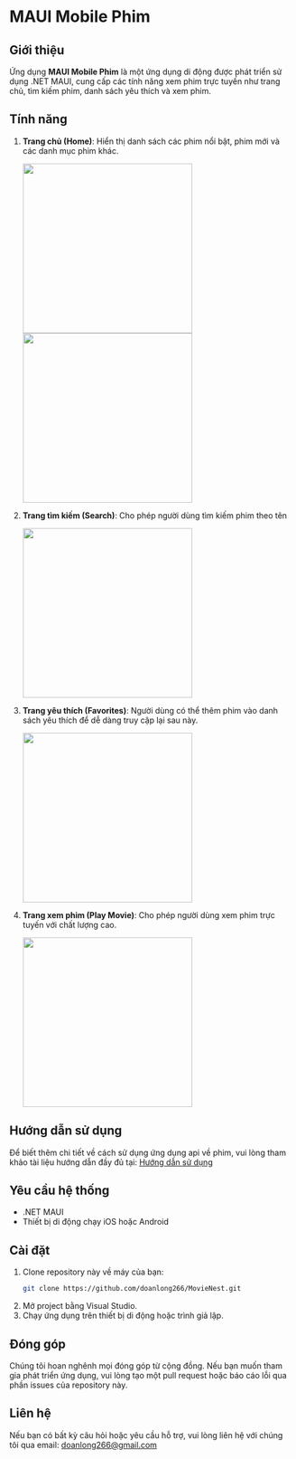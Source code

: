# MAUI Mobile Phim

## Giới thiệu

Ứng dụng **MAUI Mobile Phim** là một ứng dụng di động được phát triển sử dụng .NET MAUI, cung cấp các tính năng xem phim trực tuyến như trang chủ, tìm kiếm phim, danh sách yêu thích và xem phim.

## Tính năng

1. **Trang chủ (Home)**: Hiển thị danh sách các phim nổi bật, phim mới và các danh mục phim khác.

   <img src="https://github.com/user-attachments/assets/74a43125-f6d9-44ac-ad1a-51d1a1f4a977" width="300" />


   <img src="https://github.com/user-attachments/assets/1179e0ff-a927-4746-bd71-0ac9c32c68c0" width="300" />

2. **Trang tìm kiếm (Search)**: Cho phép người dùng tìm kiếm phim theo tên

   <img src="https://github.com/user-attachments/assets/27622aef-e314-49d0-9f88-e76a041a6977" width="300" />

3. **Trang yêu thích (Favorites)**: Người dùng có thể thêm phim vào danh sách yêu thích để dễ dàng truy cập lại sau này.

   <img src="https://github.com/user-attachments/assets/72c03ce2-49ee-423f-b209-41f92320af8c" width="300" />

4. **Trang xem phim (Play Movie)**: Cho phép người dùng xem phim trực tuyến với chất lượng cao.

   <img src="https://github.com/user-attachments/assets/968fb652-c01c-4c74-a48b-57453a8dc920" width="300" />

## Hướng dẫn sử dụng

Để biết thêm chi tiết về cách sử dụng ứng dụng api về phim, vui lòng tham khảo tài liệu hướng dẫn đầy đủ tại: [Hướng dẫn sử dụng](https://kkphim.com/help/help.htm)

## Yêu cầu hệ thống

- .NET MAUI
- Thiết bị di động chạy iOS hoặc Android

## Cài đặt

1. Clone repository này về máy của bạn:
   ```bash
   git clone https://github.com/doanlong266/MovieNest.git
2. Mở project bằng Visual Studio.
3. Chạy ứng dụng trên thiết bị di động hoặc trình giả lập.
## Đóng góp
Chúng tôi hoan nghênh mọi đóng góp từ cộng đồng. Nếu bạn muốn tham gia phát triển ứng dụng, vui lòng tạo một pull request hoặc báo cáo lỗi qua phần issues của repository này.

## Liên hệ
Nếu bạn có bất kỳ câu hỏi hoặc yêu cầu hỗ trợ, vui lòng liên hệ với chúng tôi qua email: doanlong266@gmail.com
